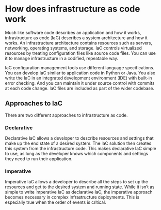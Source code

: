 # How does infrastructure as code work

Much like software code describes an application and how it works, infrastructure as code (IaC) describes a system architecture and how it works.
An infrastructure architecture contains resources such as servers, networking, operating systems, and storage. IaC controls virtualized resources
by treating configuration files like source code files. You can use it to manage infrastructure in a codified, repeatable way.

IaC configuration management tools use different language specifications. You can develop IaC similar to application code in Python or Java.
You also write the IaC in an integrated development environment (IDE) with built-in error checking.
And you can maintain it under source control with commits at each code change. IaC files are included as part of the wider codebase.

## Approaches to IaC

There are two different approaches to infrastructure as code.

### Declarative

Declarative IaC allows a developer to describe resources and settings that make up the end state of a desired system.
The IaC solution then creates this system from the infrastructure code. This makes declarative IaC simple to use,
as long as the developer knows which components and settings they need to run their application.

### Imperative

Imperative IaC allows a developer to describe all the steps to set up the resources and get to the desired system and running state.
While it isn’t as simple to write imperative IaC as declarative IaC, the imperative approach becomes necessary in complex infrastructure deployments.
This is especially true when the order of events is critical.
